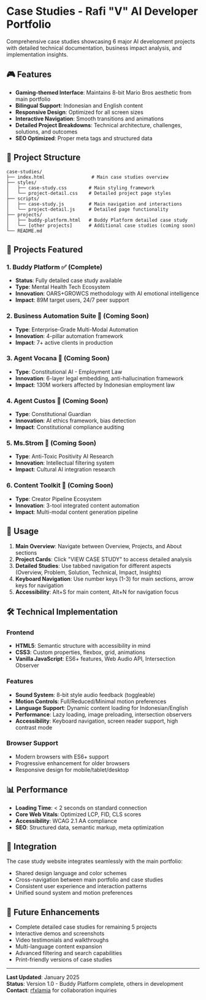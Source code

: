 # Case Studies - Rafi "V" AI Developer Portfolio

Comprehensive case studies showcasing 6 major AI development projects with detailed technical documentation, business impact analysis, and implementation insights.

## 🎮 Features

- **Gaming-themed Interface**: Maintains 8-bit Mario Bros aesthetic from main portfolio
- **Bilingual Support**: Indonesian and English content
- **Responsive Design**: Optimized for all screen sizes
- **Interactive Navigation**: Smooth transitions and animations
- **Detailed Project Breakdowns**: Technical architecture, challenges, solutions, and outcomes
- **SEO Optimized**: Proper meta tags and structured data

## 📁 Project Structure

```
case-studies/
├── index.html                 # Main case studies overview
├── styles/
│   ├── case-study.css        # Main styling framework
│   └── project-detail.css    # Detailed project page styles
├── scripts/
│   ├── case-study.js         # Main navigation and interactions
│   └── project-detail.js     # Detailed page functionality
├── projects/
│   ├── buddy-platform.html   # Buddy Platform detailed case study
│   └── [other projects]      # Additional case studies (coming soon)
└── README.md
```

## 🚀 Projects Featured

### 1. Buddy Platform ✅ (Complete)
- **Status**: Fully detailed case study available
- **Type**: Mental Health Tech Ecosystem  
- **Innovation**: OARS+GROWCS methodology with AI emotional intelligence
- **Impact**: 89M target users, 24/7 peer support

### 2. Business Automation Suite 🚧 (Coming Soon)
- **Type**: Enterprise-Grade Multi-Modal Automation
- **Innovation**: 4-pillar automation framework
- **Impact**: 7+ active clients in production

### 3. Agent Vocana 🚧 (Coming Soon)
- **Type**: Constitutional AI - Employment Law
- **Innovation**: 6-layer legal embedding, anti-hallucination framework
- **Impact**: 130M workers affected by Indonesian employment law

### 4. Agent Custos 🚧 (Coming Soon)
- **Type**: Constitutional Guardian
- **Innovation**: AI ethics framework, bias detection
- **Impact**: Constitutional compliance auditing

### 5. Ms.Strom 🚧 (Coming Soon)
- **Type**: Anti-Toxic Positivity AI Research
- **Innovation**: Intellectual filtering system
- **Impact**: Cultural AI integration research

### 6. Content Toolkit 🚧 (Coming Soon)
- **Type**: Creator Pipeline Ecosystem
- **Innovation**: 3-tool integrated content automation
- **Impact**: Multi-modal content generation pipeline

## 🎯 Usage

1. **Main Overview**: Navigate between Overview, Projects, and About sections
2. **Project Cards**: Click "VIEW CASE STUDY" to access detailed analysis
3. **Detailed Studies**: Use tabbed navigation for different aspects (Overview, Problem, Solution, Technical, Impact, Insights)
4. **Keyboard Navigation**: Use number keys (1-3) for main sections, arrow keys for navigation
5. **Accessibility**: Alt+S for main content, Alt+N for navigation focus

## 🛠️ Technical Implementation

### Frontend
- **HTML5**: Semantic structure with accessibility in mind
- **CSS3**: Custom properties, flexbox, grid, animations
- **Vanilla JavaScript**: ES6+ features, Web Audio API, Intersection Observer

### Features
- **Sound System**: 8-bit style audio feedback (toggleable)
- **Motion Controls**: Full/Reduced/Minimal motion preferences
- **Language Support**: Dynamic content loading for Indonesian/English
- **Performance**: Lazy loading, image preloading, intersection observers
- **Accessibility**: Keyboard navigation, screen reader support, high contrast mode

### Browser Support
- Modern browsers with ES6+ support
- Progressive enhancement for older browsers
- Responsive design for mobile/tablet/desktop

## 📊 Performance

- **Loading Time**: < 2 seconds on standard connection
- **Core Web Vitals**: Optimized LCP, FID, CLS scores
- **Accessibility**: WCAG 2.1 AA compliance
- **SEO**: Structured data, semantic markup, meta optimization

## 🔗 Integration

The case study website integrates seamlessly with the main portfolio:
- Shared design language and color schemes
- Cross-navigation between main portfolio and case studies
- Consistent user experience and interaction patterns
- Unified sound system and motion preferences

## 🚀 Future Enhancements

- Complete detailed case studies for remaining 5 projects
- Interactive demos and screenshots
- Video testimonials and walkthroughs
- Multi-language content expansion
- Advanced filtering and search capabilities
- Print-friendly versions of case studies

---

**Last Updated**: January 2025  
**Status**: Version 1.0 - Buddy Platform complete, others in development  
**Contact**: [rfxlamia](https://linktr.ee/rfxlamia) for collaboration inquiries